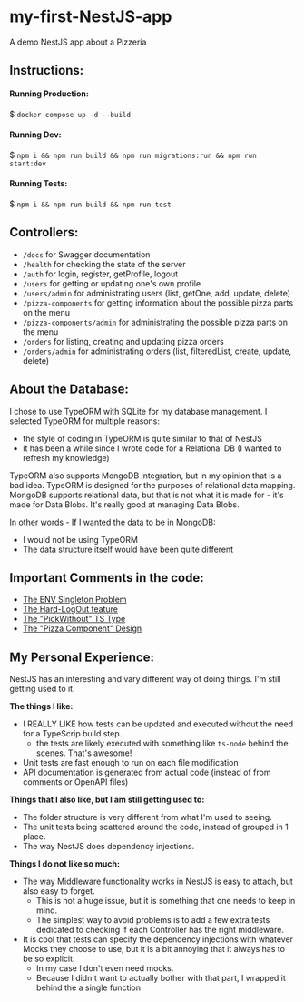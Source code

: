 # my-first-NestJS-app

A demo NestJS app about a Pizzeria

## Instructions:

#### Running Production:

$ `docker compose up -d --build`

#### Running Dev:

$ `npm i && npm run build && npm run migrations:run && npm run start:dev`

#### Running Tests:

$ `npm i && npm run build && npm run test`

## Controllers:

- `/docs` for Swagger documentation
- `/health` for checking the state of the server
- `/auth` for login, register, getProfile, logout
- `/users` for getting or updating one's own profile
- `/users/admin` for administrating users (list, getOne, add, update, delete)
- `/pizza-components` for getting information about the possible pizza parts on the menu
- `/pizza-components/admin` for administrating the possible pizza parts on the menu
- `/orders` for listing, creating and updating pizza orders
- `/orders/admin` for administrating orders (list, filteredList, create, update, delete)

## About the Database:

I chose to use TypeORM with SQLite for my database management. I selected TypeORM for multiple reasons:

- the style of coding in TypeORM is quite similar to that of NestJS
- it has been a while since I wrote code for a Relational DB (I wanted to refresh my knowledge)

TypeORM also supports MongoDB integration, but in my opinion that is a bad idea. TypeORM is designed for the purposes of relational data mapping. MongoDB supports relational data, but that is not what it is made for - it's made for Data Blobs. It's really good at managing Data Blobs.

In other words - If I wanted the data to be in MongoDB:

- I would not be using TypeORM
- The data structure itself would have been quite different

## Important Comments in the code:

- [The ENV Singleton Problem](src/env.ts)
- [The Hard-LogOut feature](src/users/user.entity.ts)
- [The "PickWithout" TS Type](src/utils/typescript.ts)
- [The "Pizza Component" Design](src/pizza-components/pizza-component.entity.ts)

## My Personal Experience:

NestJS has an interesting and vary different way of doing things. I'm still getting used to it.

**The things I like:**

- I REALLY LIKE how tests can be updated and executed without the need for a TypeScrip build step.
  - the tests are likely executed with something like `ts-node` behind the scenes. That's awesome!
- Unit tests are fast enough to run on each file modification
- API documentation is generated from actual code (instead of from comments or OpenAPI files)

**Things that I also like, but I am still getting used to:**

- The folder structure is very different from what I'm used to seeing.
- The unit tests being scattered around the code, instead of grouped in 1 place.
- The way NestJS does dependency injections.

**Things I do not like so much:**

- The way Middleware functionality works in NestJS is easy to attach, but also easy to forget.
  - This is not a huge issue, but it is something that one needs to keep in mind.
  - The simplest way to avoid problems is to add a few extra tests dedicated to checking if each Controller has the right middleware.
- It is cool that tests can specify the dependency injections with whatever Mocks they choose to use, but it is a bit annoying that it always has to be so explicit.
  - In my case I don't even need mocks.
  - Because I didn't want to actually bother with that part, I wrapped it behind the a single function
